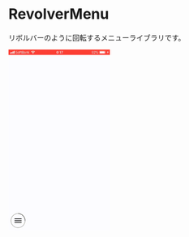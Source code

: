 # RevolverMenu

リボルバーのように回転するメニューライブラリです。

<img src="https://github.com/k-shuya/RevolverMenu/blob/develop/sample.gif" width="200">

